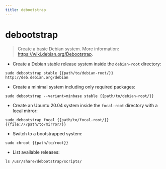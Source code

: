 ```yaml
---
title: debootstrap
---
```

# debootstrap

> Create a basic Debian system.
> More information: <https://wiki.debian.org/Debootstrap>.

- Create a Debian stable release system inside the `debian-root` directory:

`sudo debootstrap stable {{path/to/debian-root/}} http://deb.debian.org/debian`

- Create a minimal system including only required packages:

`sudo debootstrap --variant=minbase stable {{path/to/debian-root/}}`

- Create an Ubuntu 20.04 system inside the `focal-root` directory with a local mirror:

`sudo debootstrap focal {{path/to/focal-root/}} {{file:///path/to/mirror/}}`

- Switch to a bootstrapped system:

`sudo chroot {{path/to/root}}`

- List available releases:

`ls /usr/share/debootstrap/scripts/`
